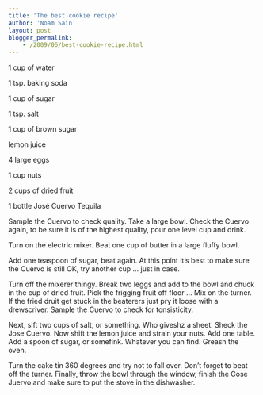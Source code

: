 ```yaml
---
title: 'The best cookie recipe'
author: 'Noam Sain'
layout: post
blogger_permalink:
    - /2009/06/best-cookie-recipe.html
---
```


1 cup of water

1 tsp. baking soda

1 cup of sugar

1 tsp. salt

1 cup of brown sugar

lemon juice

4 large eggs

1 cup nuts

2 cups of dried fruit

1 bottle José Cuervo Tequila

Sample the Cuervo to check quality. Take a large bowl. Check the Cuervo again, to be sure it is of the highest quality, pour one level cup and drink.

Turn on the electric mixer. Beat one cup of butter in a large fluffy bowl.

Add one teaspoon of sugar, beat again. At this point it’s best to make sure the Cuervo is still OK, try another cup … just in case.

Turn off the mixerer thingy. Break two leggs and add to the bowl and chuck in the cup of dried fruit. Pick the frigging fruit off floor … Mix on the turner. If the fried druit get stuck in the beaterers just pry it loose with a drewscriver. Sample the Cuervo to check for tonsisticity.

Next, sift two cups of salt, or something. Who giveshz a sheet. Sheck the Jose Cuervo. Now shift the lemon juice and strain your nuts. Add one table. Add a spoon of sugar, or somefink. Whatever you can find. Greash the oven.

Turn the cake tin 360 degrees and try not to fall over. Don’t forget to beat off the turner. Finally, throw the bowl through the window, finish the Cose Juervo and make sure to put the stove in the dishwasher.